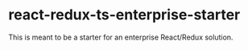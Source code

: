 # react-redux-ts-enterprise-starter
This is meant to be a starter for an enterprise React/Redux solution.
